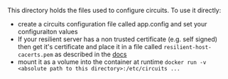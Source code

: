This directory holds the files used to configure circuits.
To use it directly:
* create a circuits configuration file called app.config and set your configuraiton values
* If your resilient server has a non trusted certificate (e.g. self signed) then get it's certificate
 and place it in a file called `resilient-host-cacerts.pem` as described in the
 [docs](https://developer.ibm.com/security/resilient/certificates/)
* mount it as a volume into the container at runtime `docker run -v <absolute path to this directory>:/etc/circuits ...`